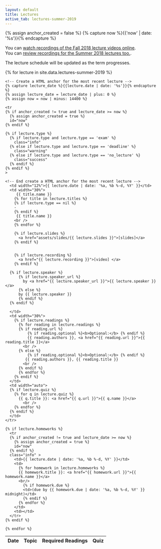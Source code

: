 ```yaml
---
layout: default
title: Lectures
active_tab: lectures-summer-2019
---
```


<!-- Create a HTML anchor for the most recent lecture -->
{% assign anchor_created = false %}
{% capture now %}{{'now' | date: '%s'}}{% endcapture %}
<!-- End create a HTML anchor for the most recent lecture -->


<div class="alert alert-info">
You can <a href="https://upenn.hosted.panopto.com/Panopto/Pages/Sessions/List.aspx?folderID=8fbdc22b-8b81-4c58-b819-a9460066259e">watch recordings of the Fall 2018 lecture videos online</a>.
</div>

<div class="alert alert-info">
You can <a href="https://upenn.hosted.panopto.com/Panopto/Pages/Sessions/List.aspx?folderID=5ea6b718-7bb4-4019-880a-aa7f010f88d1">review recordings for the Summer 2018 lectures too.</a>.
</div>


The lecture schedule will be updated as the term progresses. 

<table class="table table-striped">
  <thead>
    <tr>
      <th>Date</th> 
      <th>Topic</th>
      <th>Required Readings</th>
      <th>Quiz</th>
      <!-- <th>Homework</th> -->
      <!-- <th>Supplemental Videos</th> -->
    </tr>
  </thead>
  <tbody>
    {% for lecture in site.data.lectures-summer-2019 %}

    <!-- Create a HTML anchor for the most recent lecture -->
    {% capture lecture_date %}{{lecture.date | date: '%s'}}{% endcapture %}
    {% assign lecture_date = lecture_date | plus: 0 %}
    {% assign now = now | minus: 14400 %}

    <tr
    {% if anchor_created != true and lecture_date >= now %}
      {% assign anchor_created = true %}
      id="now" 
    {% endif %}
    
    {% if lecture.type %}
      {% if lecture.type and lecture.type == 'exam' %}
        class="info" 
      {% else if lecture.type and lecture.type == 'deadline' %}
        class="warning"
      {% else if lecture.type and lecture.type == 'no_lecture' %}
        class="success"
      {% endif %}
    {% endif %}
    >

    <!-- End create a HTML anchor for the most recent lecture -->
      <td width="12%">{{ lecture.date | date: '%a, %b %-d, %Y' }}</td>
      <td width="30%">
         {{ title.name }}
        {% for title in lecture.titles %} 
        {% if lecture.type == nil %}
        -
        {% endif %} 
         {{ title.name }}
        <br />
        {% endfor %}

        {% if lecture.slides %}
          <a href="assets/slides/{{ lecture.slides }}">[slides]</a>
        {% endif %}


        {% if lecture.recording %}
          <a href="{{ lecture.recording }}">[video] </a>
        {% endif %}

      {% if lecture.speaker %}
          {% if lecture.speaker_url %}
            by <a href="{{ lecture.speaker_url }}">{{ lecture.speaker }}</a> 
          {% else %} 
          by {{ lecture.speaker }}
          {% endif %}
      {% endif %}

      </td>
      <td width="30%">
        {% if lecture.readings %} 
          {% for reading in lecture.readings %}
          {% if reading.url %}
              {% if reading.optional %}<b>Optional:</b> {% endif %}
              {{ reading.authors }}, <a href="{{ reading.url }}">{{ reading.title }}</a> 
            <br />
          {% else %}
              {% if reading.optional %}<b>Optional:</b> {% endif %}
             {{ reading.authors }}, {{ reading.title }} 
            <br />
          {% endif %}
          {% endfor %}
        {% endif %}
      </td>
      <td width="auto">
      {% if lecture.quiz %}
        {% for q in lecture.quiz %}
          {{ q.title }}: <a href="{{ q.url }}">{{ q.name }}</a>
            <br />
        {% endfor %}
      {% endif %}
      </td>
    </tr>

    {% if lecture.homeworks %}
      <tr
      {% if anchor_created != true and lecture_date >= now %}
        {% assign anchor_created = true %}
        id="now" 
      {% endif %}
      class="info" >
        <td>{{ lecture.date | date: '%a, %b %-d, %Y' }}</td>
        <td>
          {% for homework in lecture.homeworks %}
          {{ homework.title }}: <a href="{{ homework.url }}">{{ homework.name }}</a>
          <br/>
            {% if homework.due %}
            <td>(due by {{ homework.due | date: '%a, %b %-d, %Y' }} midnight)</td>
            {% endif %}
          {% endfor %}
        </td>
        <td></td>
      </tr>
    {% endif %}

    {% endfor %}
  </tbody>
</table>

